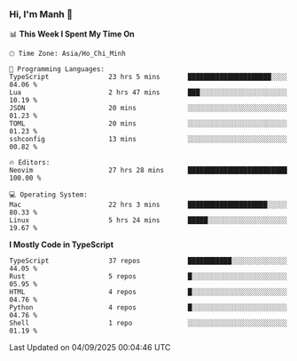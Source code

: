 ### Hi, I'm Manh 👋

<!--START_SECTION:waka-->
📊 **This Week I Spent My Time On** 

```text
🕑︎ Time Zone: Asia/Ho_Chi_Minh

💬 Programming Languages: 
TypeScript               23 hrs 5 mins       █████████████████████░░░░   84.06 % 
Lua                      2 hrs 47 mins       ███░░░░░░░░░░░░░░░░░░░░░░   10.19 % 
JSON                     20 mins             ░░░░░░░░░░░░░░░░░░░░░░░░░   01.23 % 
TOML                     20 mins             ░░░░░░░░░░░░░░░░░░░░░░░░░   01.23 % 
sshconfig                13 mins             ░░░░░░░░░░░░░░░░░░░░░░░░░   00.82 % 

🔥 Editors: 
Neovim                   27 hrs 28 mins      █████████████████████████   100.00 % 

💻 Operating System: 
Mac                      22 hrs 3 mins       ████████████████████░░░░░   80.33 % 
Linux                    5 hrs 24 mins       █████░░░░░░░░░░░░░░░░░░░░   19.67 % 
```

**I Mostly Code in TypeScript** 

```text
TypeScript               37 repos            ███████████░░░░░░░░░░░░░░   44.05 % 
Rust                     5 repos             █░░░░░░░░░░░░░░░░░░░░░░░░   05.95 % 
HTML                     4 repos             █░░░░░░░░░░░░░░░░░░░░░░░░   04.76 % 
Python                   4 repos             █░░░░░░░░░░░░░░░░░░░░░░░░   04.76 % 
Shell                    1 repo              ░░░░░░░░░░░░░░░░░░░░░░░░░   01.19 % 
```




 Last Updated on 04/09/2025 00:04:46 UTC
<!--END_SECTION:waka-->
